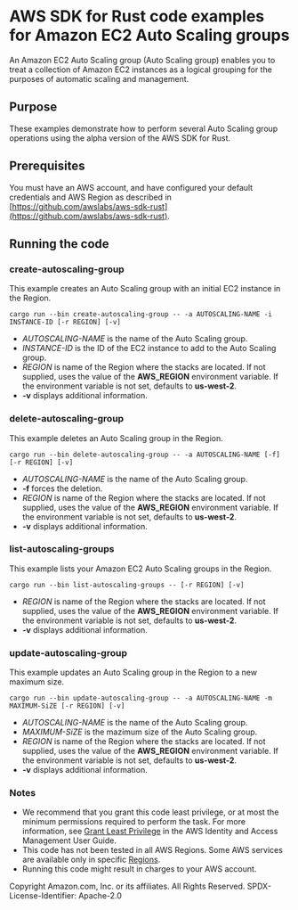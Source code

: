 # AWS SDK for Rust code examples for Amazon EC2 Auto Scaling groups

An Amazon EC2 Auto Scaling group (Auto Scaling group) enables you to treat a collection of Amazon EC2 instances as a logical grouping for the purposes of automatic scaling and management.

## Purpose

These examples demonstrate how to perform several Auto Scaling group operations using the alpha version of the AWS SDK for Rust.

## Prerequisites

You must have an AWS account, and have configured your default credentials and AWS Region as described in [https://github.com/awslabs/aws-sdk-rust](https://github.com/awslabs/aws-sdk-rust).

## Running the code

### create-autoscaling-group

This example creates an Auto Scaling group with an initial EC2 instance in the Region.

`cargo run --bin create-autoscaling-group -- -a AUTOSCALING-NAME -i INSTANCE-ID [-r REGION] [-v]`

- _AUTOSCALING-NAME_ is the name of the Auto Scaling group.
- _INSTANCE-ID_ is the ID of the EC2 instance to add to the Auto Scaling group.
- _REGION_ is name of the Region where the stacks are located.
  If not supplied, uses the value of the __AWS_REGION__ environment variable.
  If the environment variable is not set, defaults to __us-west-2__.
- __-v__ displays additional information.

### delete-autoscaling-group

This example deletes an Auto Scaling group in the Region.

`cargo run --bin delete-autoscaling-group -- -a AUTOSCALING-NAME [-f] [-r REGION] [-v]`

- _AUTOSCALING-NAME_ is the name of the Auto Scaling group.
- __-f__ forces the deletion.
- _REGION_ is name of the Region where the stacks are located.
  If not supplied, uses the value of the __AWS_REGION__ environment variable.
  If the environment variable is not set, defaults to __us-west-2__.
- __-v__ displays additional information.

### list-autoscaling-groups

This example lists your Amazon EC2 Auto Scaling groups in the Region.

`cargo run --bin list-autoscaling-groups -- [-r REGION] [-v]`

- _REGION_ is name of the Region where the stacks are located.
  If not supplied, uses the value of the __AWS_REGION__ environment variable.
  If the environment variable is not set, defaults to __us-west-2__.
- __-v__ displays additional information.

### update-autoscaling-group

This example updates an Auto Scaling group in the Region to a new maximum size.

`cargo run --bin update-autoscaling-group -- -a AUTOSCALING-NAME -m MAXIMUM-SiZE [-r REGION] [-v]`

- _AUTOSCALING-NAME_ is the name of the Auto Scaling group.
- _MAXIMUM-SiZE_ is the mazimum size of the Auto Scaling group.
- _REGION_ is name of the Region where the stacks are located.
  If not supplied, uses the value of the __AWS_REGION__ environment variable.
  If the environment variable is not set, defaults to __us-west-2__.
- __-v__ displays additional information.

### Notes

- We recommend that you grant this code least privilege,
  or at most the minimum permissions required to perform the task.
  For more information, see
  [Grant Least Privilege](https://docs.aws.amazon.com/IAM/latest/UserGuide/best-practices.html#grant-least-privilege)
  in the AWS Identity and Access Management User Guide.
- This code has not been tested in all AWS Regions.
  Some AWS services are available only in specific
  [Regions](https://aws.amazon.com/about-aws/global-infrastructure/regional-product-services).
- Running this code might result in charges to your AWS account.

Copyright Amazon.com, Inc. or its affiliates. All Rights Reserved. SPDX-License-Identifier: Apache-2.0